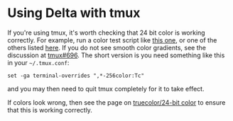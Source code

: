 # Using Delta with tmux

If you're using tmux, it's worth checking that 24 bit color is working correctly. For example, run a color test script like [this one](https://gist.githubusercontent.com/lifepillar/09a44b8cf0f9397465614e622979107f/raw/24-bit-color.sh), or one of the others listed [here](https://gist.github.com/XVilka/8346728). If you do not see smooth color gradients, see the discussion at [tmux#696](https://github.com/tmux/tmux/issues/696). The short version is you need something like this in your `~/.tmux.conf`:

```Shell
set -ga terminal-overrides ",*-256color:Tc"
```

and you may then need to quit tmux completely for it to take effect.

If colors look wrong, then see the page on [truecolor/24-bit color](./24-bit-color-truecolor.md) to ensure that this is working correctly.
